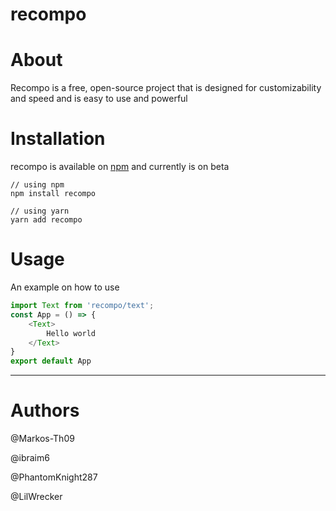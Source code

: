 # recompo
# About
Recompo is a free, open-source project that is designed for customizability and speed and is easy to use and powerful 

# Installation
recompo is available on [npm]('') and currently is on beta

```
// using npm
npm install recompo

// using yarn
yarn add recompo
```
# Usage

An example on how to use

```ts
import Text from 'recompo/text';
const App = () => {
    <Text>
        Hello world
    </Text>
}
export default App
```

---

# Authors
@Markos-Th09

@ibraim6

@PhantomKnight287

@LilWrecker